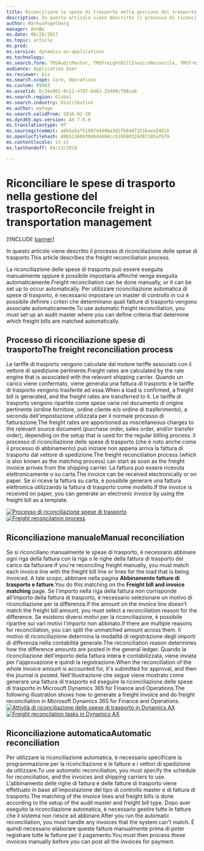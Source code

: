 ```yaml
---
title: Riconciliare le spese di trasporto nella gestione del trasporto
description: In questo articolo viene descritto il processo di riconciliazione delle spese di trasporto.
author: MarkusFogelberg
manager: AnnBe
ms.date: 06/20/2017
ms.topic: article
ms.prod: 
ms.service: dynamics-ax-applications
ms.technology: 
ms.search.form: TMSAuditMaster, TMSFreightBillInvoiceReconcile, TMSFreightBillSummary, TMSFreightBillType, TMSFreightMatchReason, TMSInvoiceTable
audience: Application User
ms.reviewer: bis
ms.search.scope: Core, Operations
ms.custom: 89983
ms.assetid: bc34a9b1-0c11-4797-b463-25409cf98ca8
ms.search.region: Global
ms.search.industry: Distribution
ms.author: mafoge
ms.search.validFrom: 2016-02-28
ms.dyn365.ops.version: AX 7.0.0
ms.translationtype: HT
ms.sourcegitcommit: a8b5a5af5108744406a3d2fb84d7151baea2481b
ms.openlocfilehash: 08b513609306bd4604cc910560324d87105afbf9
ms.contentlocale: it-it
ms.lasthandoff: 04/13/2018

---
```


# <a name="reconcile-freight-in-transportation-management"></a><span data-ttu-id="584ad-103">Riconciliare le spese di trasporto nella gestione del trasporto</span><span class="sxs-lookup"><span data-stu-id="584ad-103">Reconcile freight in transportation management</span></span>

[!INCLUDE [banner](../includes/banner.md)]

<span data-ttu-id="584ad-104">In questo articolo viene descritto il processo di riconciliazione delle spese di trasporto.</span><span class="sxs-lookup"><span data-stu-id="584ad-104">This article describes the freight reconciliation process.</span></span>

<span data-ttu-id="584ad-105">La riconciliazione delle spese di trasporto può essere eseguita manualmente oppure è possibile impostarla affinché venga eseguita automaticamente.</span><span class="sxs-lookup"><span data-stu-id="584ad-105">Freight reconciliation can be done manually, or it can be set up to occur automatically.</span></span> <span data-ttu-id="584ad-106">Per utilizzare riconciliazione automatica di spese di trasporto, è necessario impostare un master di controllo in cui è possibile definire i criteri che determinano quali fatture di trasporto vengono associate automaticamente.</span><span class="sxs-lookup"><span data-stu-id="584ad-106">To use automatic freight reconciliation, you must set up an audit master where you can define criteria that determine which freight bills are matched automatically.</span></span>

## <a name="the-freight-reconciliation-process"></a><span data-ttu-id="584ad-107">Processo di riconciliazione spese di trasporto</span><span class="sxs-lookup"><span data-stu-id="584ad-107">The freight reconciliation process</span></span>
<span data-ttu-id="584ad-108">Le tariffe di trasporto vengono calcolate dal motore tariffe associato con il vettore di spedizione pertinente.</span><span class="sxs-lookup"><span data-stu-id="584ad-108">Freight rates are calculated by the rate engine that is associated with the relevant shipping carrier.</span></span> <span data-ttu-id="584ad-109">Quando un carico viene confermato, viene generata una fattura di trasporto e le tariffe di trasporto vengono trasferite ad essa.</span><span class="sxs-lookup"><span data-stu-id="584ad-109">When a load is confirmed, a freight bill is generated, and the freight rates are transferred to it.</span></span> <span data-ttu-id="584ad-110">Le tariffe di trasporto vengono ripartite come spese varie nel documento di origine pertinente (ordine fornitore, ordine cliente e/o ordine di trasferimento), a seconda dell'impostazione utilizzata per il normale processo di fatturazione.</span><span class="sxs-lookup"><span data-stu-id="584ad-110">The freight rates are apportioned as miscellaneous charges to the relevant source document (purchase order, sales order, and/or transfer order), depending on the setup that is used for the regular billing process.</span></span> <span data-ttu-id="584ad-111">Il processo di riconciliazione delle spese di trasporto (che è noto anche come il processo di abbinamento) può iniziare non appena arriva la fattura di trasporto dal vettore di spedizione.</span><span class="sxs-lookup"><span data-stu-id="584ad-111">The freight reconciliation process (which is also known as the matching process) can start as soon as the freight invoice arrives from the shipping carrier.</span></span> <span data-ttu-id="584ad-112">La fattura può essere ricevuta elettronicamente o su carta.</span><span class="sxs-lookup"><span data-stu-id="584ad-112">The invoice can be received electronically or on paper.</span></span> <span data-ttu-id="584ad-113">Se si riceve la fattura su carta, è possibile generare una fattura elettronica utilizzando la fattura di trasporto come modello.</span><span class="sxs-lookup"><span data-stu-id="584ad-113">If the invoice is received on paper, you can generate an electronic invoice by using the freight bill as a template.</span></span> 

<span data-ttu-id="584ad-114">[![Processo di riconciliazione spese di trasporto](./media/freight-reconcilation-process.jpg)](./media/freight-reconcilation-process.jpg)</span><span class="sxs-lookup"><span data-stu-id="584ad-114">[![Freight reconcilation process](./media/freight-reconcilation-process.jpg)](./media/freight-reconcilation-process.jpg)</span></span>

## <a name="manual-reconciliation"></a><span data-ttu-id="584ad-115">Riconciliazione manuale</span><span class="sxs-lookup"><span data-stu-id="584ad-115">Manual reconciliation</span></span>
<span data-ttu-id="584ad-116">Se si riconciliano manualmente le spese di trasporto, è necessario abbinare ogni riga della fattura con la riga o le righe della fattura di trasporto del carico da fatturare.</span><span class="sxs-lookup"><span data-stu-id="584ad-116">If you're reconciling freight manually, you must match each invoice line with the freight bill line or lines for the load that is being invoiced.</span></span> <span data-ttu-id="584ad-117">A tale scopo, abbinare nella pagina **Abbinamento fatture di trasporto e fatture**.</span><span class="sxs-lookup"><span data-stu-id="584ad-117">You do this matching on the **Freight bill and invoice matching** page.</span></span> <span data-ttu-id="584ad-118">Se l'importo nella riga della fattura non corrisponde all'importo della fattura di trasporto, è necessario selezionare un motivo di riconciliazione per la differenza.</span><span class="sxs-lookup"><span data-stu-id="584ad-118">If the amount on the invoice line doesn’t match the freight bill amount, you must select a reconciliation reason for the difference.</span></span> <span data-ttu-id="584ad-119">Se esistono diversi motivi per la riconciliazione, è possibile ripartire sui vari motivi l'importo non abbinato.</span><span class="sxs-lookup"><span data-stu-id="584ad-119">If there are multiple reasons for reconciliation, you can split the unmatched amount across them.</span></span> <span data-ttu-id="584ad-120">Il motivo di riconciliazione determina la modalità di registrazione degli importi di differenza nella contabilità generale.</span><span class="sxs-lookup"><span data-stu-id="584ad-120">The reconciliation reason determines how the difference amounts are posted in the general ledger.</span></span> <span data-ttu-id="584ad-121">Quando la riconciliazione dell'importo della fattura intera è contabilizzata, viene inviata per l'approvazione e quindi la registrazione.</span><span class="sxs-lookup"><span data-stu-id="584ad-121">When the reconciliation of the whole invoice amount is accounted for, it's submitted for approval, and then the journal is posted.</span></span> <span data-ttu-id="584ad-122">Nell'illustrazione che segue viene mostrato come generare una fattura di trasporto ed eseguire la riconciliazione delle spese di trasporto in Microsoft Dynamics 365 for Finance and Operations.</span><span class="sxs-lookup"><span data-stu-id="584ad-122">The following illustration shows how to generate a freight invoice and do freight reconciliation in Microsoft Dynamics 365 for Finance and Operations.</span></span> 
<span data-ttu-id="584ad-123">[![Attività di riconciliazione delle spese di trasporto in Dynamics AX](./media/processflowforfreightreconciliation.jpg)](./media/processflowforfreightreconciliation.jpg)</span><span class="sxs-lookup"><span data-stu-id="584ad-123">[![Freight reconcilation tasks in Dynamics AX](./media/processflowforfreightreconciliation.jpg)](./media/processflowforfreightreconciliation.jpg)</span></span>
## <a name="automatic-reconciliation"></a><span data-ttu-id="584ad-124">Riconciliazione automatica</span><span class="sxs-lookup"><span data-stu-id="584ad-124">Automatic reconciliation</span></span>
<span data-ttu-id="584ad-125">Per utilizzare la riconciliazione automatica, è necessario specificare la programmazione per la riconciliazione e le fatture e i vettori di spedizione da utilizzare.</span><span class="sxs-lookup"><span data-stu-id="584ad-125">To use automatic reconciliation, you must specify the schedule for reconciliation, and the invoices and shipping carriers to use.</span></span> <span data-ttu-id="584ad-126">L'abbinamento delle righe di fattura e delle fatture di trasporto viene effettuato in base all'impostazione del tipo di controllo master e di fattura di trasporto.</span><span class="sxs-lookup"><span data-stu-id="584ad-126">The matching of the invoice lines and freight bills is done according to the setup of the audit master and freight bill type.</span></span> <span data-ttu-id="584ad-127">Dopo aver eseguito la riconciliazione automatica, è necessario gestire tutte le fatture che il sistema non riesce ad abbinare.</span><span class="sxs-lookup"><span data-stu-id="584ad-127">After you run the automatic reconciliation, you must handle any invoices that the system can't match.</span></span> <span data-ttu-id="584ad-128">È quindi necessario elaborare queste fatture manualmente prima di poter registrare tutte le fatture per il pagamento.</span><span class="sxs-lookup"><span data-stu-id="584ad-128">You must then process these invoices manually before you can post all the invoices for payment.</span></span>





